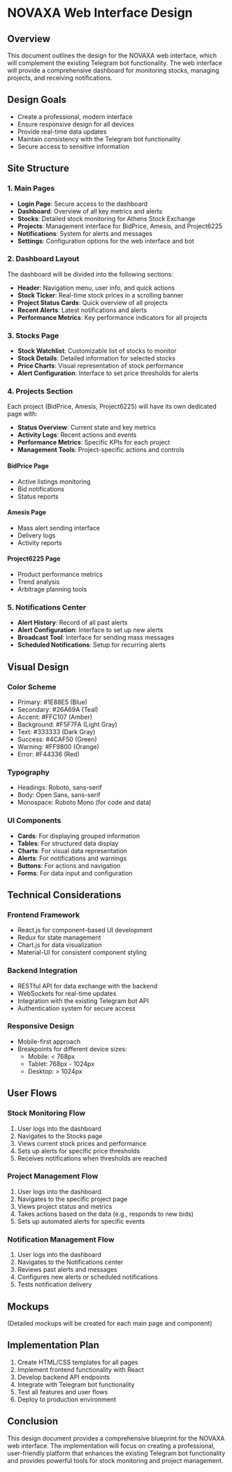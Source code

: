 # NOVAXA Web Interface Design

## Overview
This document outlines the design for the NOVAXA web interface, which will complement the existing Telegram bot functionality. The web interface will provide a comprehensive dashboard for monitoring stocks, managing projects, and receiving notifications.

## Design Goals
- Create a professional, modern interface
- Ensure responsive design for all devices
- Provide real-time data updates
- Maintain consistency with the Telegram bot functionality
- Secure access to sensitive information

## Site Structure

### 1. Main Pages
- **Login Page**: Secure access to the dashboard
- **Dashboard**: Overview of all key metrics and alerts
- **Stocks**: Detailed stock monitoring for Athens Stock Exchange
- **Projects**: Management interface for BidPrice, Amesis, and Project6225
- **Notifications**: System for alerts and messages
- **Settings**: Configuration options for the web interface and bot

### 2. Dashboard Layout
The dashboard will be divided into the following sections:
- **Header**: Navigation menu, user info, and quick actions
- **Stock Ticker**: Real-time stock prices in a scrolling banner
- **Project Status Cards**: Quick overview of all projects
- **Recent Alerts**: Latest notifications and alerts
- **Performance Metrics**: Key performance indicators for all projects

### 3. Stocks Page
- **Stock Watchlist**: Customizable list of stocks to monitor
- **Stock Details**: Detailed information for selected stocks
- **Price Charts**: Visual representation of stock performance
- **Alert Configuration**: Interface to set price thresholds for alerts

### 4. Projects Section
Each project (BidPrice, Amesis, Project6225) will have its own dedicated page with:
- **Status Overview**: Current state and key metrics
- **Activity Logs**: Recent actions and events
- **Performance Metrics**: Specific KPIs for each project
- **Management Tools**: Project-specific actions and controls

#### BidPrice Page
- Active listings monitoring
- Bid notifications
- Status reports

#### Amesis Page
- Mass alert sending interface
- Delivery logs
- Activity reports

#### Project6225 Page
- Product performance metrics
- Trend analysis
- Arbitrage planning tools

### 5. Notifications Center
- **Alert History**: Record of all past alerts
- **Alert Configuration**: Interface to set up new alerts
- **Broadcast Tool**: Interface for sending mass messages
- **Scheduled Notifications**: Setup for recurring alerts

## Visual Design

### Color Scheme
- Primary: #1E88E5 (Blue)
- Secondary: #26A69A (Teal)
- Accent: #FFC107 (Amber)
- Background: #F5F7FA (Light Gray)
- Text: #333333 (Dark Gray)
- Success: #4CAF50 (Green)
- Warning: #FF9800 (Orange)
- Error: #F44336 (Red)

### Typography
- Headings: Roboto, sans-serif
- Body: Open Sans, sans-serif
- Monospace: Roboto Mono (for code and data)

### UI Components
- **Cards**: For displaying grouped information
- **Tables**: For structured data display
- **Charts**: For visual data representation
- **Alerts**: For notifications and warnings
- **Buttons**: For actions and navigation
- **Forms**: For data input and configuration

## Technical Considerations

### Frontend Framework
- React.js for component-based UI development
- Redux for state management
- Chart.js for data visualization
- Material-UI for consistent component styling

### Backend Integration
- RESTful API for data exchange with the backend
- WebSockets for real-time updates
- Integration with the existing Telegram bot API
- Authentication system for secure access

### Responsive Design
- Mobile-first approach
- Breakpoints for different device sizes:
  - Mobile: < 768px
  - Tablet: 768px - 1024px
  - Desktop: > 1024px

## User Flows

### Stock Monitoring Flow
1. User logs into the dashboard
2. Navigates to the Stocks page
3. Views current stock prices and performance
4. Sets up alerts for specific price thresholds
5. Receives notifications when thresholds are reached

### Project Management Flow
1. User logs into the dashboard
2. Navigates to the specific project page
3. Views project status and metrics
4. Takes actions based on the data (e.g., responds to new bids)
5. Sets up automated alerts for specific events

### Notification Management Flow
1. User logs into the dashboard
2. Navigates to the Notifications center
3. Reviews past alerts and messages
4. Configures new alerts or scheduled notifications
5. Tests notification delivery

## Mockups
(Detailed mockups will be created for each main page and component)

## Implementation Plan
1. Create HTML/CSS templates for all pages
2. Implement frontend functionality with React
3. Develop backend API endpoints
4. Integrate with Telegram bot functionality
5. Test all features and user flows
6. Deploy to production environment

## Conclusion
This design document provides a comprehensive blueprint for the NOVAXA web interface. The implementation will focus on creating a professional, user-friendly platform that enhances the existing Telegram bot functionality and provides powerful tools for stock monitoring and project management.
